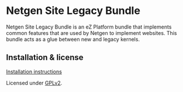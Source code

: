 Netgen Site Legacy Bundle
=========================

Netgen Site Legacy Bundle is an eZ Platform bundle that implements common features
that are used by Netgen to implement websites. This bundle acts as a glue between
new and legacy kernels.

Installation & license
----------------------

[Installation instructions](Resources/doc/INSTALL.md)

Licensed under [GPLv2](LICENSE).
